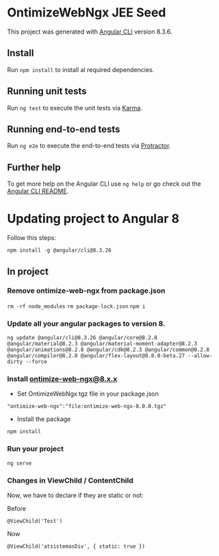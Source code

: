 # OntimizeWebNgx JEE Seed

This project was generated with [Angular CLI](https://github.com/angular/angular-cli) version 8.3.6.

## Install

Run `npm install` to install al required dependencies.

## Running unit tests

Run `ng test` to execute the unit tests via [Karma](https://karma-runner.github.io).

## Running end-to-end tests

Run `ng e2e` to execute the end-to-end tests via [Protractor](http://www.protractortest.org/).

## Further help

To get more help on the Angular CLI use `ng help` or go check out the [Angular CLI README](https://github.com/angular/angular-cli/blob/master/README.md).


# Updating project to Angular 8

Follow this steps:

`npm install -g @angular/cli@8.3.26`


## In project

### Remove ontimize-web-ngx from package.json

`rm -rf node_modules`
`rm package-lock.json`
`npm i`


### Update all your angular packages to version 8.

`ng update @angular/cli@8.3.26 @angular/core@8.2.8 @angular/material@8.2.3 @angular/material-moment-adapter@8.2.3 @angular/animations@8.2.8 @angular/cdk@8.2.3 @angular/common@8.2.8 @angular/compiler@8.2.8 @angular/flex-layout@8.0.0-beta.27 --allow-dirty --force`

### Install ontimize-web-ngx@8.x.x

- Set OntimizeWebNgx tgz file in your package.json

`"ontimize-web-ngx":"file:ontimize-web-ngx-8.0.0.tgz"`

- Install the package

`npm install`

### Run your project

`ng serve`


### Changes in ViewChild / ContentChild

Now, we have to declare if they are static or not:

Before

`@ViewChild('Test')`

Now

`@ViewChild('atsistemasDiv', { static: true })`




